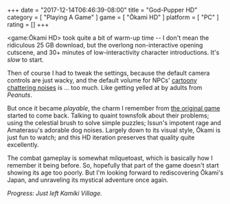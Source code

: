 +++
date = "2017-12-14T06:46:39-08:00"
title = "God-Pupper HD"
category = [ "Playing A Game" ]
game = [ "Ōkami HD" ]
platform = [ "PC" ]
rating = []
+++

<game:Ōkami HD> took quite a bit of warm-up time -- I don't mean the ridiculous 25 GB download, but the overlong non-interactive opening cutscene, and 30+ minutes of low-interactivity character introductions.  It's <i>slow</i> to start.

Then of course I had to tweak the settings, because the default camera controls are just wacky, and the default volume for NPCs' [cartoony chattering noises](game:Banjo-Kazooie) is ... too much.  Like getting yelled at by adults from <i>Peanuts</i>.

But once it became <i>playable</i>, the charm I remember from [the original game](game:Ōkami) started to come back.  Talking to quaint townsfolk about their problems; using the celestial brush to solve simple puzzles; Issun's impotent rage and Amaterasu's adorable dog noises.  Largely down to its visual style, Ōkami is just fun to watch; and this HD iteration preserves that quality quite excellently.

The combat gameplay is somewhat milquetoast, which is basically how I remember it being before.  So, hopefully that part of the game doesn't start showing its age too poorly.  But I'm looking forward to rediscovering Ōkami's Japan, and unraveling its mystical adventure once again.

<i>Progress: Just left Kamiki Village.</i>
